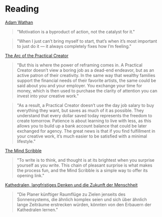 # Reading

[Adam Wathan](https://twitter.com/adamwathan/status/1520153298023636993)

> "Motivation is a byproduct of action, not the catalyst for it."

> "When I just can’t bring myself to start, that’s when it’s most important to just do it — it always completely fixes how I’m feeling."

[The Arc of the Practical Creator](https://moretothat.com/the-arc-of-the-practical-creator/)

> "But this is where the power of reframing comes in. A Practical Creator doesn’t view a boring job as a dead-end endeavor, but as an active patron of their creativity. In the same way that wealthy families support the financial needs of their favorite artists, the same could be said about you and your employer. You exchange your time for money, which is then used to purchase the clarity of attention you can invest into your creative work."

> "As a result, a Practical Creator doesn’t use the day job salary to buy everything they want, but saves as much of it as possible. They understand that every dollar saved today represents the freedom to create tomorrow. Patience is about learning to live with less, as this allows you to build up a bank account balance that could be later exchanged for agency. The great news is that if you find fulfillment in your creative work, it’s much easier to be satisfied with a minimal lifestyle."

[The Mind Scribble](https://moretothat.com/mind-scribble/)

> "To write is to think, and thought is at its brightest when you surprise yourself as you write. This chain of pleasant surprise is what makes the process fun, and the Mind Scribble is a simple way to offer its opening link."

[Kathedralen, langfristiges Denken und die Zukunft der Menschheit](https://renovatio.org/2021/12/kathedralen-langfristiges-denken-und-die-zukunft-der-menschheit/)

> "Die Planer künftiger Raumflüge zu Zielen jenseits des Sonnensystems, die ähnlich komplex seien und sich über ähnlich lange Zeiträume erstrecken würden, könnten von den Erbauern der Kathedralen lernen."